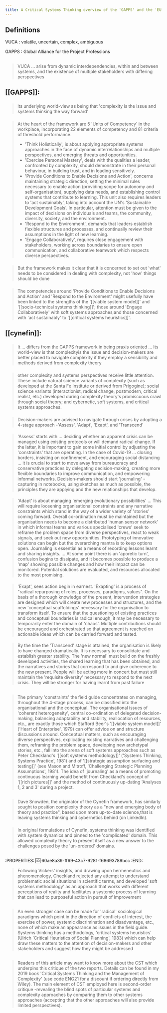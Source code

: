 ```yaml
---
title: A Critical Systems Thinking overview of the 'GAPPS' and the 'EU Science Hub
---
```


## Definitions

VUCA 
: volatile,  uncertain,  complex,  ambiguous

GAPPS 
: Global Alliance for the Project Professions
## 
> VUCA ... arise  from  dynamic  interdependencies,  within  and  between  systems,  and  the existence  of  multiple  stakeholders  with  differing  perspectives
## [[GAPPS]]:
### 
> its underlying world-view as being that 'complexity is the issue  and  systems  thinking  the  way  forward'
### 
> At  the  heart  of  the framework  are  5  'Units  of  Competency'  in  the  workplace, incorporating   22   elements   of   competency   and   81   criteria   of   threshold performance.  
> - 'Think  Holistically',  is  about  applying  appropriate systems  approaches  in  the  face  of  dynamic  interrelationships  and  multiple perspectives,  and  emerging  threats  and  opportunities.  
> - 'Exercise Personal  Mastery',  deals  with  the  qualities  a  leader,  confronted  by  complexity, should demonstrate in their personal behaviour, in building trust, and in leading sensitively.  
> - 'Provide  Conditions  to  Enable  Decisions  and  Action', concerns maintaining strategic direction, setting the minimal rules necessary to enable  action  (providing  scope  for  autonomy  and  self-organisation),  supplying data needs, and establishing control systems that contribute to learning. This unit also requires leaders to 'act sustainably', taking into account the UN's 'Sustainable Development  Goals'.  In  particular,  attention  must  be  given  to  the  impact  of decisions  on  individuals  and  teams,  the  community,  diversity,  society,  and  the environment.  
> - 'Respond  to  the  Environment',  demands  that  leaders establish   flexible   structures   and   processes,   and   continually   review   their assumptions in the light of new learning. 
> - 'Engage Collaboratively', requires  close  engagement  with  stakeholders,  working  across  boundaries  to ensure open communication, and collaborative teamwork which respects diverse perspectives.
### 
> But the framework makes it clear that it is concerned to set out 'what' needs  to  be  considered  in  dealing  with  complexity,  not  'how'  things  should  be done
###
>  The competencies  around  'Provide  Conditions  to  Enable  Decisions and  Action'  and 'Respond to the Environment' might usefully have been linked to the strengths of the  '[[viable system model]]'  and  '[[socio-technical systems thinking]]';  those  around 'Engage Collaboratively' with soft systems approaches;and those concerned with 'act  sustainably'  to  '[[critical systems heuristics]]'.
## [[cynefin]]:
### 
> It ... differs from the GAPPS framework in being praxis oriented ... Its world-view  is  that  complexityis  the  issue  and  decision-makers  are  better  placed  to navigate  complexity  if  they  employ  a  sensibility  and  methods  derived  from complexity theory
###
> other complexity and systems perspectives receive little attention. These include   natural science variants of complexity (such as developed at the Santa Fe Institute or  derived  from  Prigogine);  social  science variants   (interactionist,   radical   change,   postmodern,   critical   realist,   etc.) developed during complexity theory's promiscuous crawl through social theory; and cybernetic, soft systems, and critical systems approaches.
### 
> Decision-makers are advised to navigate through crises by  adopting  a  4-stage  approach -'Assess',  'Adapt',  'Exapt',  and  'Transcend'
####
> 'Assess' starts with ... deciding whether an apparent crisis can be managed using existing protocols or will demand radical change. If the latter, it is important to gain some initial control by adjusting the 'constraints' that are operating. In the case of Covid-19 ... closing borders, insisting on confinement, and encouraging social distancing ... it is crucial to start to move away from bureaucracy and conservative practices by delegating decision-making, creating more flexible boundaries to improve communication, and empowering informal networks.  Decision-makers  should  start  'journaling' -capturing  in  notebooks, using sketches as much as possible, the principles they are applying and the new relationships  that  develop.
####
>  'Adapt'  is  about  managing  'emerging  evolutionary possibilities' ... This will require loosening organisational constraints and any narrative constraints which stand in the way of a wider variety of 'stories' coming forward. Overall co-ordination must be maintained but the organisation needs to become a distributed 'human sensor network' in which informal teams and various specialised 'crews' seek to reframe the problem space from diverse perspectives, react to weak signals, and seek out new  opportunities.  Prototyping  of  innovative  solutions  can  begin  but  the overarching mantra is to keep options open. Journaling is essential as a means of recording  lessons  learnt  and  sharing  insights.  ...  At  some  point  there is an 'aporetic turn', confusion begins to dissipate, and it becomes possible to produce a 'map' showing possible changes and how their impact can be  monitored. Potential solutions are evaluated, and resources allocated to the most promising.
#### 
> 'Exapt', sees action begin in earnest. 'Exapting' is a process of "radical  repurposing of roles, processes, paradigms, values". On the basis of a thorough  knowledge of the present, intervention strategies are designed which will create new processes and structures, and the new 'conceptual scaffoldings' necessary for the organisation to transform itself. To ensure that the questioning of existing  practices and conceptual boundaries is radical enough, it may be necessary to temporarily enter the domain of 'chaos'. Multiple contributions should be encouraged and orchestrated so that agreement is reached on actionable ideas which can be carried forward and tested.
####
> By the time the 'Transcend' stage is attained, the organisation is likely to have changed dramatically. It is necessary to consolidate and establish greater stability. The 'new normal' must build on the freshly developed activities, the shared learning that has been obtained, and the narratives and stories that correspond to and give coherence to the new present. People  will  be  acting  more  in  concert  but  must  still  maintain  the  'requisite diversity' necessary to respond to the next crisis. They will be stronger for having learnt from past failure
##
> The primary 'constraints' the field guide concentrates on managing,   throughout   the   4-stage   process,   can   be   classified   into   the organisational   and   the   conceptual.   The   organisational   issues   of   'coherent heterogeneity',  central  co-ordination  of  delegated  decision-making,  balancing adaptability and stability, reallocation of resources, etc., are exactly those which Stafford  Beer's  '[[viable system model]]'  ('Heart  of  Enterprise',  1979)  can  offer advice   on  and  structure  discussions   around.   Conceptual  matters,   such   as encouraging diverse perspectives, explicating existing narratives and challenging them, reframing the problem space, developing new archetypal stories, etc., fall into the arena of soft systems approaches such as Peter Checkland's '[[soft systems methodology]]'  ('Systems  Thinking,  Systems  Practice',  1981)  and  of  '[[strategic assumption surfacing and testing]]' (see Mason and Mitroff, 'Challenging Strategic Planning Assumptions', 1981). The idea of 'journaling' as a means of promoting continuous learning would benefit from Checkland's concept of '[[rich pictures]]' and the method of continuously up-dating 'Analyses 1, 2 and 3' during a project.
## 
> Dave Snowden, the originator of the Cynefin framework, has similarly sought to position complexity theory as a "new and emerging body of theory and practice", based upon more up-to-date science,that is leaving systems thinking and cybernetics behind  (on LinkedIn).
###
> In  original  formulations  of  Cynefin, systems  thinking  was  identified  with  system  dynamics  and  pinned  to  the 'complicated' domain. This allowed complexity theory to present itself as a new answer to the challenges posed by the 'un-ordered' domains.
##
:PROPERTIES:
:id: 60ae8a39-ff69-43c7-9281-f68693789bcc
:END:
> Following     Vickers'     insights,     and     drawing     upon     hermeneutics     and phenomenology,  Checkland  rejected  any  attempt  to  understand  problematic social situations in scientific terms, and developed 'soft systems methodology' as an  approach  that  works  with  different  perceptions  of  reality  and  facilitates  a systemic  process  of  learning  that  can  lead  to  purposeful  action  in  pursuit  of improvement
##
> An even stronger case can be made for 'radical' sociological paradigms which point in the direction of  conflicts  of  interest,  the  exercise  of  power,  systemic  discrimination  and disadvantage, etc., none of which make an appearance as issues in the field guide. Systems thinking has a methodology, 'critical systems heuristics' (Ulrich 'Critical Heuristics of  Social Planning', 1983) which  can  help draw these  matters to  the attention of decision-makers and other stakeholders and suggest how they might be addressed
## 
> Readers of this article may want to know more about the CST which underpins this critique of the two reports. Details can be found in my 2019 book 'Critical Systems Thinking and the Management of Complexity' (use code ENG21 for a discount if ordering directly from Wiley). The main element of CST employed here is second-order critique -revealing the blind spots of particular systems and complexity   approaches   by   comparing   them   to   other   systems   approaches (accepting that the other approaches will also provide limited perspectives).
